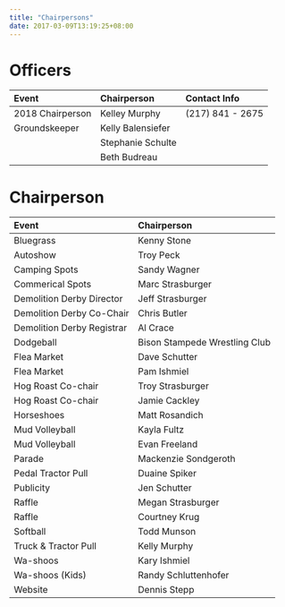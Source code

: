 ```yaml
---
title: "Chairpersons"
date: 2017-03-09T13:19:25+08:00
---
```

# Officers

| Event            | Chairperson       | Contact Info     |
| :--------------- | :---------------- | :--------------- |
| 2018 Chairperson | Kelley Murphy     | (217) 841 - 2675 |
| Groundskeeper    | Kelly Balensiefer |                  |
|                  | Stephanie Schulte |                  |
|                  | Beth Budreau      |                  |

# Chairperson

| Event                      | Chairperson                     |
| :------------------------- | :------------------------------ |
| Bluegrass                  | Kenny Stone                     |
| Autoshow                   | Troy Peck                       |
| Camping Spots              | Sandy Wagner                    |
| Commerical Spots           | Marc Strasburger                |
| Demolition Derby Director  | Jeff Strasburger                |
| Demolition Derby Co-Chair  | Chris Butler                    |
| Demolition Derby Registrar | Al Crace                        |
| Dodgeball                  | Bison Stampede Wrestling Club  |
| Flea Market                | Dave Schutter                   |
| Flea Market                | Pam Ishmiel                     |
| Hog Roast Co-chair         | Troy Strasburger                |
| Hog Roast Co-chair         | Jamie Cackley                   |
| Horseshoes                 | Matt Rosandich                  |
| Mud Volleyball             | Kayla Fultz                     |
| Mud Volleyball             | Evan Freeland                   |
| Parade                     | Mackenzie Sondgeroth            |
| Pedal Tractor Pull         | Duaine Spiker                   |
| Publicity                  | Jen Schutter                    |
| Raffle                     | Megan Strasburger               |
| Raffle                     | Courtney Krug                   |
| Softball                   | Todd Munson                     |
| Truck & Tractor Pull       | Kelly Murphy                    |
| Wa-shoos                   | Kary Ishmiel                    |
| Wa-shoos (Kids)            | Randy Schluttenhofer            |
| Website                    | Dennis Stepp                    |